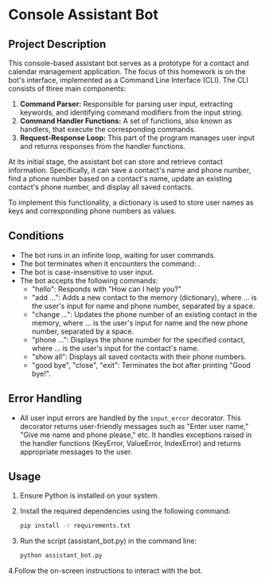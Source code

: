 # Console Assistant Bot

## Project Description

This console-based assistant bot serves as a prototype for a contact and calendar management application. The focus of this homework is on the bot's interface, implemented as a Command Line Interface (CLI). The CLI consists of three main components:

1. **Command Parser:** Responsible for parsing user input, extracting keywords, and identifying command modifiers from the input string.
2. **Command Handler Functions:** A set of functions, also known as handlers, that execute the corresponding commands.
3. **Request-Response Loop:** This part of the program manages user input and returns responses from the handler functions.

At its initial stage, the assistant bot can store and retrieve contact information. Specifically, it can save a contact's name and phone number, find a phone number based on a contact's name, update an existing contact's phone number, and display all saved contacts.

To implement this functionality, a dictionary is used to store user names as keys and corresponding phone numbers as values.

## Conditions

- The bot runs in an infinite loop, waiting for user commands.
- The bot terminates when it encounters the command: .
- The bot is case-insensitive to user input.
- The bot accepts the following commands:
  - "hello": Responds with "How can I help you?"
  - "add ...": Adds a new contact to the memory (dictionary), where ... is the user's input for name and phone number, separated by a space.
  - "change ...": Updates the phone number of an existing contact in the memory, where ... is the user's input for name and the new phone number, separated by a space.
  - "phone ...": Displays the phone number for the specified contact, where ... is the user's input for the contact's name.
  - "show all": Displays all saved contacts with their phone numbers.
  - "good bye", "close", "exit": Terminates the bot after printing "Good bye!".

## Error Handling

- All user input errors are handled by the `input_error` decorator. This decorator returns user-friendly messages such as "Enter user name," "Give me name and phone please," etc. It handles exceptions raised in the handler functions (KeyError, ValueError, IndexError) and returns appropriate messages to the user.

## Usage

1. Ensure Python is installed on your system.
2. Install the required dependencies using the following command:

   ```bash
   pip install -r requirements.txt
   ```
3. Run the script (assistant_bot.py) in the command line:

   ```bash
   python assistant_bot.py
   ```
4.Follow the on-screen instructions to interact with the bot.
